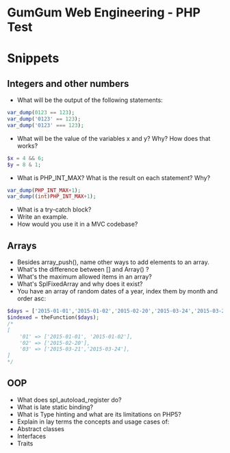 # GumGum Web Engineering - PHP Test
# Snippets

Integers and other numbers
--------------------------
- What will be the output of the following statements:
```php
var_dump(0123 == 123);
var_dump('0123' == 123);
var_dump('0123' === 123);
```
- What will be the value of the variables x and y? Why? How does that works?
```php
$x = 4 && 6;
$y = 8 & 1;
```
- What is PHP_INT_MAX? What is the result on each statement? Why?
```php
var_dump(PHP_INT_MAX+1);
var_dump((int)PHP_INT_MAX+1);
```
- What is a try-catch block?
 - Write an example.
 - How would you use it in a MVC codebase?

Arrays
------
- Besides array_push(), name other ways to add elements to an array.
- What's the difference between [] and Array() ?
- What's the maximum allowed items in an array?
- What's SplFixedArray and why does it exist?
- You have an array of random dates of a year, index them by month and order asc:
```php
$days = ['2015-01-01','2015-01-02','2015-02-20','2015-03-24','2015-03-21', ...];
$indexed = theFunction($days);
/*
[
    '01' => ['2015-01-01', '2015-01-02'],
    '02' => ['2015-02-20'],
    '03' => ['2015-03-21','2015-03-24'],
]
*/
```

OOP
---
- What does spl_autoload_register do?
- What is late static binding?
- What is Type hinting and what are its limitations on PHP5?
- Explain in lay terms the concepts and usage cases of:
 - Abstract classes
 - Interfaces
 - Traits

